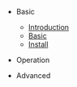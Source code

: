 <!-- # <img align="right" width="120" height="100" title="Hydromechanics" src="./pic/android-chrome-512x512.png"> -->

- Basic
  - [Introduction](1.1/1.1.md)
  - [Basic](1.3/1.3.md)
  - [Install]()

- Operation

  
- Advanced


